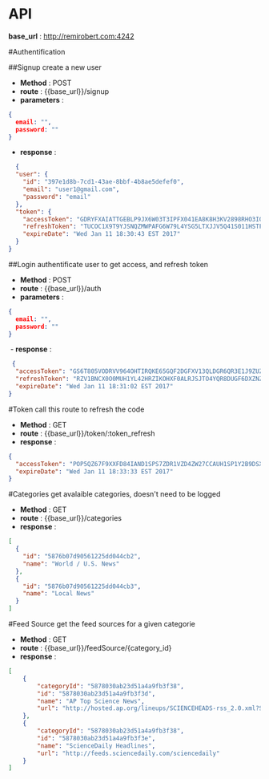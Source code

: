 # API

**base_url** : http://remirobert.com:4242

#Authentification

##Signup
create a new user

  - **Method**     : POST
  - **route**      : {{base_url}}/signup
  - **parameters** :
```json
{
  email: "",
  password: ""
}
```
  - **response** :
  
```json
  {
  "user": {
    "id": "397e1d8b-7cd1-43ae-8bbf-4b8ae5defef0",
    "email": "user1@gmail.com",
    "password": "email"
  },
  "token": {
    "accessToken": "GDRYFXAIATTGEBLP9JX6W03T3IPFX041EA8K8H3KV2898RHO3I0K7Q994C6G64Z0IMPOB2IOE2CZBO1Y6GHD6DD6I0IIHD4GMDOA1XU49LSG99YV48Y5XL7Z92ERB5PSHM7F91OX8BG1YWW0C083SQI929GFVUXMP7HXATNG8AIS5TUPGWRM3J20CGKGM95GFTUY5SORCPYFFKDAKEW4NG43APIQBHZNSSU3ZQX2AMY5JWA2IBJ52AUER858D31X",
    "refreshToken": "TUCOC1X9T9YJSNQZMWPAFG6W79L4YSG5LTXJJV5Q41S011HSTFMBMTVCD80V2Z6S05PIOZ5FCM2OBC4HF0F2929ZMPONT50E399Y2O4WT5AGLEV6EY40JN124A81HBJF2IT167M6W7HJXCP32O7XXXRICRLVHHHNN4L126VLID8NEWCLB5MZYIZ6VYK1W0MQPL61BU7S0PGJ5Z7TZR7L79ENSK8JBV7N0T4ZPM2PXXJE6O2VZZDETBEVXNR109TH",
    "expireDate": "Wed Jan 11 18:30:43 EST 2017"
  }
}
```
 
##Login
authentificate user to get access, and refresh token

  - **Method**     : POST
  - **route**      : {{base_url}}/auth
  - **parameters** :
```json
{
  email: "",
  password: ""
}
```
  - **response**  :
```json
 {
  "accessToken": "GS6T805VODRVV964OHTIRQKE65GQF2DGFXV13QLDGR6QR3E1J9ZUZSFUTKC2RRFHF92ANGGATI447867NUCYEZYA253HPYSDC4XQZGNHCL6EG1KS7DGG71ANQCM3DAO5FNNE6E1TAQJ15L7SYHA6J17FRF4AQQ50ORU6RGZAL42ZSZ6KRKTSQLERPW0OQ4UC2180HU5RPBZLL8HFWF8KFILTFX454IQMSS22JRNBTNVCJLEH0WZRNOY2JTVWSND3",
  "refreshToken": "RZV1BNCX0O0MUH1YL42HRZIKOHXF0ALRJSJTO4YQR8DUGF6DXZNZCRDHSQDSSF8OF0AEMJSGXKFHJJD7JOWJ3UIGSOUBP4YBW4XDBUZW1EGBCP3VUADP13ITD8PPQ4JZ3KKNH9N7FF1NP60PSD6ME54DHI9B3OLPQCWOYLFHV9UUCOUNCAP9ZFT9E7Y79VDACE93AQM2QF75PRUUOCVB5FX8XEJH1NS57666H0W7D8Q23LQT1MX65UIZ8L4J9G8G",
  "expireDate": "Wed Jan 11 18:31:02 EST 2017"
}
```

#Token
call this route to refresh the code

  - **Method**    : GET
  - **route**     : {{base_url}}/token/:token_refresh
  - **response**  :
```json
{
  "accessToken": "POP5QZ67F9XXFD84IAND1SPS7ZDR1VZD4ZW27CCAUH1SP1Y2B9DSXQE7TNJ516RHXIHZD0FS79F4GZRSFP8H03LJPQXBUJJC3E74O4GX5K0WA137CFE06QQQ97USKVEGB0FZZQOUD3Z2OAK0297Z62YUUFBDRNPKZ3GR4UC1RCCZW6ACMUVWSABEV7OAZIOJGMCGQER3DX2VGOMOH7E951P84JFVC1M5YF0ULB3HH5Y2KRV7XKR983M4C2UJ5H2V",
  "expireDate": "Wed Jan 11 18:33:33 EST 2017"
}
```

#Categories
get avalaible categories, doesn't need to be logged

  - **Method**    : GET
  - **route**     : {{base_url}}/categories
  - **response**  :
```json
[
  {
    "id": "5876b07d90561225dd044cb2",
    "name": "World / U.S. News"
  },
  {
    "id": "5876b07d90561225dd044cb3",
    "name": "Local News"
  }
]
```

#Feed Source
get the feed sources for a given categorie

  - **Method**    : GET
  - **route**     : {{base_url}}/feedSource/{category_id}
  - **response**  :
```json
[
    {
        "categoryId": "5878030ab23d51a4a9fb3f38",
        "id": "5878030ab23d51a4a9fb3f3d",
        "name": "AP Top Science News",
        "url": "http://hosted.ap.org/lineups/SCIENCEHEADS-rss_2.0.xml?SITE=OHLIM&SECTION=HOME"
    },
    {
        "categoryId": "5878030ab23d51a4a9fb3f38",
        "id": "5878030ab23d51a4a9fb3f3e",
        "name": "ScienceDaily Headlines",
        "url": "http://feeds.sciencedaily.com/sciencedaily"
    }
]
```


